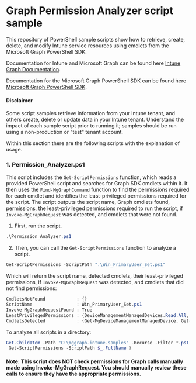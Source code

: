 # Graph Permission Analyzer script sample

This repository of PowerShell sample scripts show how to retrieve, create, delete, and modify Intune service resources using cmdlets from the Microsoft Graph PowerShell SDK.

Documentation for Intune and Microsoft Graph can be found here [Intune Graph Documentation](https://developer.microsoft.com/en-us/graph/docs/api-reference/beta/resources/intune_graph_overview).

Documentation for the Microsoft Graph PowerShell SDK can be found here [Microsoft Graph PowerShell SDK](https://learn.microsoft.com/en-us/powershell/microsoftgraph/get-started?view=graph-powershell-1.0).

#### Disclaimer
Some script samples retrieve information from your Intune tenant, and others create, delete or update data in your Intune tenant.  Understand the impact of each sample script prior to running it; samples should be run using a non-production or "test" tenant account. 

Within this section there are the following scripts with the explanation of usage.

### 1. Permission_Analyzer.ps1
This script includes the `Get-ScriptPermissions` function, which reads a provided PowerShell script and searches for Graph SDK cmdlets within it. It then uses the `Find-MgGraphCommand` function to find the permissions required for each cmdlet and identifies the least-privileged permissions required for the script. The script outputs the script name, Graph cmdlets found, permissions, the least-privileged permissions required to run the script, if `Invoke-MgGraphRequest` was detected, and cmdlets that were not found.

1. First, run the script.
```PowerShell
.\Permission_Analyzer.ps1
```
2. Then, you can call the `Get-ScriptPermissions` function to analyze a script.
```PowerShell
Get-ScriptPermissions -ScriptPath ".\Win_PrimaryUser_Set.ps1"
```
Which will return the script name, detected cmdlets, their least-privileged permissions, if `Invoke-MgGraphRequest` was detected, and cmdlets that did not find permissions:
 ```PowerShell
 CmdletsNotFound            : {}
 ScriptName                 : Win_PrimaryUser_Set.ps1
 Invoke-MgGraphRequestFound : True
 LeastPrivilegedPermissions : {DeviceManagementManagedDevices.Read.All, User.ReadBasic.All}
 CmdletsDetected            : {Get-MgDeviceManagementManagedDevice, Get-MgUser}
 ```
 To analyze all scripts in a directory:
 ```PowerShell
 Get-ChildItem -Path "C:\mggraph-intune-samples" -Recurse -Filter *.ps1 | ForEach-Object {
  Get-ScriptPermissions -ScriptPath $_.FullName }
 ```

#### Note: This script does NOT check permissions for Graph calls manually made using Invoke-MgGraphRequest. You should manually review these calls to ensure they have the appropriate permissions.
   
